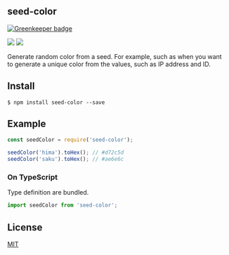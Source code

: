 seed-color
-------------------------------

[![Greenkeeper badge](https://badges.greenkeeper.io/syuilo/seed-color.svg)](https://greenkeeper.io/)

[![][npm-badge]][npm-link]
[![][mit-badge]][mit]

Generate random color from a seed.
For example, such as when you want to generate a unique color from the values, such as IP address and ID.

## Install
``` shell
$ npm install seed-color --save
```

## Example
``` javascript
const seedColor = require('seed-color');

seedColor('hima').toHex(); // #d72c5d
seedColor('saku').toHex(); // #ae6e6c
```

### On TypeScript
Type definition are bundled.
``` typescript
import seedColor from 'seed-color';
```

## License
[MIT](LICENSE)

[npm-link]:  https://www.npmjs.com/package/seed-color
[npm-badge]: https://img.shields.io/npm/v/seed-color.svg?style=flat-square
[mit]:       http://opensource.org/licenses/MIT
[mit-badge]: https://img.shields.io/badge/license-MIT-444444.svg?style=flat-square
